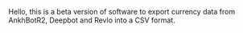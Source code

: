 Hello, this is a beta version of software to export currency data from AnkhBotR2, Deepbot and Revlo into a CSV format.
